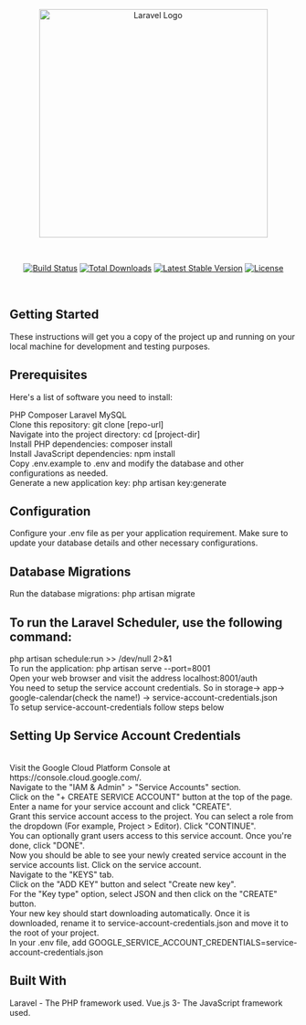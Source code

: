 <p align="center"><a href="https://laravel.com" target="_blank"><img src="https://raw.githubusercontent.com/laravel/art/master/logo-lockup/5%20SVG/2%20CMYK/1%20Full%20Color/laravel-logolockup-cmyk-red.svg" width="400" alt="Laravel Logo"></a></p>
<br>
<p align="center">
<a href="https://github.com/laravel/framework/actions"><img src="https://github.com/laravel/framework/workflows/tests/badge.svg" alt="Build Status"></a>
<a href="https://packagist.org/packages/laravel/framework"><img src="https://img.shields.io/packagist/dt/laravel/framework" alt="Total Downloads"></a>
<a href="https://packagist.org/packages/laravel/framework"><img src="https://img.shields.io/packagist/v/laravel/framework" alt="Latest Stable Version"></a>
<a href="https://packagist.org/packages/laravel/framework"><img src="https://img.shields.io/packagist/l/laravel/framework" alt="License"></a>
</p>
<br>

## Getting Started

These instructions will get you a copy of the project up and running on your local machine for development and testing purposes.
<br>

## Prerequisites

Here's a list of software you need to install:
<br>

PHP
Composer
Laravel
MySQL
<br>
Clone this repository: git clone [repo-url]
<br>
Navigate into the project directory: cd [project-dir]
<br>
Install PHP dependencies: composer install
<br>
Install JavaScript dependencies: npm install
<br>
Copy .env.example to .env and modify the database and other configurations as needed.
<br>
Generate a new application key: php artisan key:generate
<br>

## Configuration

Configure your .env file as per your application requirement. Make sure to update your database details and other necessary configurations.
<br>

## Database Migrations

Run the database migrations: php artisan migrate
<br>

## To run the Laravel Scheduler, use the following command:

php artisan schedule:run >> /dev/null 2>&1
<br>
To run the application: php artisan serve --port=8001
<br>
Open your web browser and visit the address localhost:8001/auth
<br>
You need to setup the service account credentials. So in storage-> app-> google-calendar(check the name!) -> service-account-credentials.json
<br>
To setup service-account-credentials follow steps below

## Setting Up Service Account Credentials

<br>
Visit the Google Cloud Platform Console at https://console.cloud.google.com/.
<br>
Navigate to the "IAM & Admin" > "Service Accounts" section.
<br>
Click on the "+ CREATE SERVICE ACCOUNT" button at the top of the page.
<br>
Enter a name for your service account and click "CREATE".
<br>
Grant this service account access to the project. You can select a role from the dropdown (For example, Project > Editor). Click "CONTINUE".
<br>
You can optionally grant users access to this service account. Once you're done, click "DONE".
<br>
Now you should be able to see your newly created service account in the service accounts list. Click on the service account.
<br>
Navigate to the "KEYS" tab.
<br>
Click on the "ADD KEY" button and select "Create new key".
<br>
For the "Key type" option, select JSON and then click on the "CREATE" button.
<br>
Your new key should start downloading automatically. Once it is downloaded, rename it to service-account-credentials.json and move it to the root of your project.
<br>
In your .env file, add GOOGLE_SERVICE_ACCOUNT_CREDENTIALS=service-account-credentials.json
<br>

## Built With

Laravel - The PHP framework used.
Vue.js 3- The JavaScript framework used.

